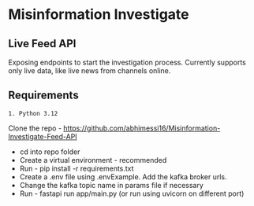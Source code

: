 # Misinformation Investigate
## Live Feed API

Exposing endpoints to start the investigation process.
Currently supports only live data, like live news from channels online.

## Requirements

    1. Python 3.12

Clone the repo - https://github.com/abhimessi16/Misinformation-Investigate-Feed-API

-    cd into repo folder
-    Create a virtual environment - recommended
-    Run - pip install -r requirements.txt
-    Create a .env file using .envExample. Add the kafka broker urls.
-    Change the kafka topic name in params file if necessary
-    Run - fastapi run app/main.py (or run using uvicorn on different port)
